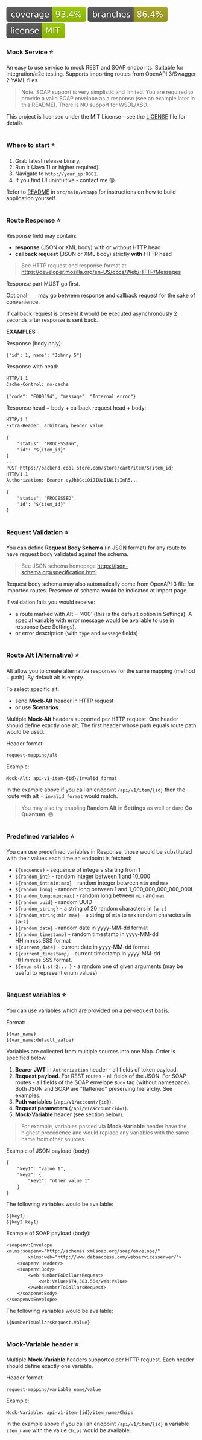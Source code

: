 ![Coverage](.github/badges/jacoco.svg)
![Branches](.github/badges/branches.svg)
[![License](.github/badges/license.svg)](/LICENSE)

### Mock Service ⭐

An easy to use service to mock REST and SOAP endpoints.
Suitable for integration/e2e testing.
Supports importing routes from OpenAPI 3/Swagger 2 YAML files.

> Note. SOAP support is very simplistic and limited.
You are required to provide a valid SOAP envelope as a response
(see an example later in this README).
There is NO support for WSDL/XSD.

This project is licensed under the MIT License -
see the [LICENSE](/LICENSE) file for details

#
### Where to start ⭐

1. Grab latest release binary.
2. Run it (Java 11 or higher required).
3. Navigate to `http://your_ip:8081`.
4. If you find UI unintuitive - contact me 🙃.

Refer to [README](/src/main/webapp/README.md) in `src/main/webapp`
for instructions on how to build application yourself.

#
### Route Response ⭐

Response field may contain:
- **response** (JSON or XML body) with or without HTTP head
- **callback request** (JSON or XML body) strictly **with** HTTP head

> See HTTP request and response format at
https://developer.mozilla.org/en-US/docs/Web/HTTP/Messages

Response part MUST go first.

Optional `---` may go between response and callback request
for the sake of convenience.

If callback request is present it would be executed asynchronously
2 seconds after response is sent back.

**EXAMPLES**

Response (body only):

    {"id": 1, name": "Johnny 5"}

Response with head:

    HTTP/1.1
    Cache-Control: no-cache
        
    {"code": "E000394", "message": "Internal error"}

Response head + body + callback request head + body:

    HTTP/1.1
    Extra-Header: arbitrary header value
    
    {
        "status": "PROCESSING",
        "id": "${item_id}"
    }
    ---
    POST https://backend.cool-store.com/store/cart/item/${item_id} HTTP/1.1
    Authorization: Bearer eyJhbGciOiJIUzI1NiIsInR5...
    
    {
        "status": "PROCESSED",
        "id": "${item_id}"
    }

#
### Request Validation ⭐

You can define **Request Body Schema** (in JSON format) for any route
to have request body validated against the schema.

> See JSON schema homepage
https://json-schema.org/specification.html

Request body schema may also automatically come from OpenAPI 3 file
for imported routes.
Presence of schema would be indicated at import page.

If validation fails you would receive:
- a route marked with Alt = '400' (this is the default option in Settings).
A special variable with error message would be available
to use in response (see Settings).
- or error description (with `type` and `message` fields)

#
### Route Alt (Alternative) ⭐

Alt allow you to create alternative responses
for the same mapping (method + path).
By default alt is empty.

To select specific alt:
- send **Mock-Alt** header in HTTP request
- or use **Scenarios**.

Multiple **Mock-Alt** headers supported per HTTP request.
One header should define exactly one alt.
The first header whose path equals route path would be used.

Header format:

    request-mapping/alt
    
Example:

    Mock-Alt: api-v1-item-{id}/invalid_format

In the example above if you call an endpoint `/api/v1/item/{id}`
then the route with alt = `invalid_format` would match.

> You may also try enabling **Random Alt** in **Settings** as well
or dare **Go Quantum**. 😄

#
### Predefined variables ⭐

You can use predefined variables in Response, those would be substituted
with their values each time an endpoint is fetched:

- `${sequence}` - sequence of integers starting from 1
- `${random_int}` - random integer between 1 and 10_000
- `${random_int:min:max}` - random integer between `min` and `max`
- `${random_long}` - random long between 1 and 1_000_000_000_000_000L
- `${random_long:min:max}` - random long between `min` and `max`
- `${random_uuid}` - random UUID
- `${random_string}` - a string of 20 random characters in `[a-z]`
- `${random_string:min:max}` - a string of `min` to `max` random characters in `[a-z]`
- `${random_date}` - random date in yyyy-MM-dd format
- `${random_timestamp}` - random timestamp in yyyy-MM-dd HH:mm:ss.SSS format
- `${current_date}` - current date in yyyy-MM-dd format
- `${current_timestamp}` - current timestamp in yyyy-MM-dd HH:mm:ss.SSS format.
- `${enum:str1:str2:...}` - a random one of given arguments (may be useful to represent enum values)

#
### Request variables ⭐

You can use variables which are provided on a per-request basis.

Format:

    ${var_name}
    ${var_name:default_value}

Variables are collected from multiple sources into one Map.
Order is specified below.

1. **Bearer JWT** in `Authorization` header - all fields of token payload.
2. **Request payload**.
For REST routes - all fields of the JSON.
For SOAP routes - all fields of the SOAP envelope `Body` tag (without namespace).
Both JSON and SOAP are "flattened" preserving hierarchy. See examples.
3. **Path variables** (`/api/v1/account/{id}`).
4. **Request parameters** (`/api/v1/account?id=1`).
5. **Mock-Variable** header (see section below).

> For example, variables passed via **Mock-Variable** header have the
  highest precedence and would replace any variables with the same name
  from other sources.  


Example of JSON payload (body):

    {
        "key1": "value 1",
        "key2": {
            "key1": "other value 1"
        }
    }

The following variables would be available:

    ${key1}
    ${key2.key1}

Example of SOAP payload (body):

    <soapenv:Envelope xmlns:soapenv="http://schemas.xmlsoap.org/soap/envelope/"
            xmlns:web="http://www.dataaccess.com/webservicesserver/">
        <soapenv:Header/>
        <soapenv:Body>
            <web:NumberToDollarsRequest>
                <web:Value>$74,383.56</web:Value>
            </web:NumberToDollarsRequest>
        </soapenv:Body>
    </soapenv:Envelope>

The following variables would be available:

    ${NumberToDollarsRequest.Value}

#
### Mock-Variable header ⭐

Multiple **Mock-Variable** headers supported per HTTP request.
Each header should define exactly one variable.

Header format:

    request-mapping/variable_name/value
    
Example:

    Mock-Variable: api-v1-item-{id}/item_name/Chips

In the example above if you call an endpoint `/api/v1/item/{id}`
a variable `item_name` with the value `Chips` would be available.